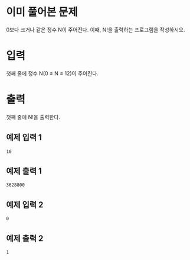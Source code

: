 이미 풀어본 문제
===========
0보다 크거나 같은 정수 N이 주어진다. 이때, N!을 출력하는 프로그램을 작성하시오.

입력
=========
첫째 줄에 정수 N(0 ≤ N ≤ 12)이 주어진다.

출력
=========
첫째 줄에 N!을 출력한다.

예제 입력 1
---------
```
10
```
예제 출력 1 
--------
```
3628800
```
예제 입력 2 
----------
```
0
```
예제 출력 2 
---------
```
1
```
